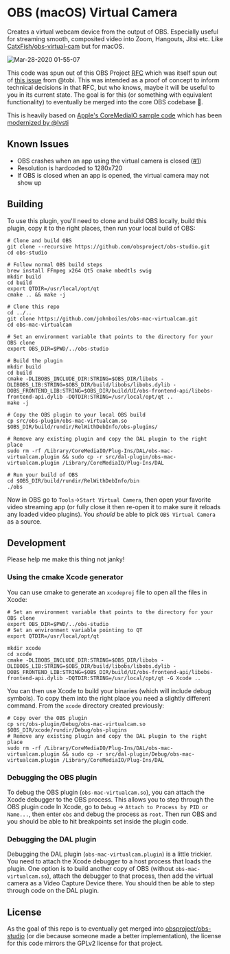 # OBS (macOS) Virtual Camera

Creates a virtual webcam device from the output of OBS. Especially useful for streaming smooth, composited video into Zoom, Hangouts, Jitsi etc. Like [CatxFish/obs-virtual-cam](https://github.com/CatxFish/obs-virtual-cam) but for macOS.

![Mar-28-2020 01-55-07](https://user-images.githubusercontent.com/218876/77819715-279b8700-709a-11ea-8885-aa15051665ee.gif)

This code was spun out of this OBS Project [RFC](https://github.com/obsproject/rfcs/pull/15) which was itself spun out of [this issue](https://github.com/obsproject/obs-studio/issues/2568) from @tobi. This was intended as a proof of concept to inform technical decisions in that RFC, but who knows, maybe it will be useful to you in its current state. The goal is for this (or something with equivalent functionality) to eventually be merged into the core OBS codebase 🤞.

This is heavily based on [Apple's CoreMediaIO sample code](https://developer.apple.com/library/archive/samplecode/CoreMediaIO/Introduction/Intro.html) which has been [modernized by @lvsti](https://github.com/lvsti/CoreMediaIO-DAL-Example)

## Known Issues

* OBS crashes when an app using the virtual camera is closed ([#1](https://github.com/johnboiles/obs-mac-virtualcam/issues/1))
* Resolution is hardcoded to 1280x720
* If OBS is closed when an app is opened, the virtual camera may not show up

## Building

To use this plugin, you'll need to clone and build OBS locally, build this plugin, copy it to the right places, then run your local build of OBS:

    # Clone and build OBS
    git clone --recursive https://github.com/obsproject/obs-studio.git
    cd obs-studio

    # Follow normal OBS build steps
    brew install FFmpeg x264 Qt5 cmake mbedtls swig
    mkdir build
    cd build
    export QTDIR=/usr/local/opt/qt
    cmake .. && make -j

    # Clone this repo
    cd ../..
    git clone https://github.com/johnboiles/obs-mac-virtualcam.git
    cd obs-mac-virtualcam

    # Set an environment variable that points to the directory for your OBS clone
    export OBS_DIR=$PWD/../obs-studio

    # Build the plugin
    mkdir build
    cd build
    cmake -DLIBOBS_INCLUDE_DIR:STRING=$OBS_DIR/libobs -DLIBOBS_LIB:STRING=$OBS_DIR/build/libobs/libobs.dylib -DOBS_FRONTEND_LIB:STRING=$OBS_DIR/build/UI/obs-frontend-api/libobs-frontend-api.dylib -DQTDIR:STRING=/usr/local/opt/qt ..
    make -j

    # Copy the OBS plugin to your local OBS build
    cp src/obs-plugin/obs-mac-virtualcam.so $OBS_DIR/build/rundir/RelWithDebInfo/obs-plugins/

    # Remove any existing plugin and copy the DAL plugin to the right place
    sudo rm -rf /Library/CoreMediaIO/Plug-Ins/DAL/obs-mac-virtualcam.plugin && sudo cp -r src/dal-plugin/obs-mac-virtualcam.plugin /Library/CoreMediaIO/Plug-Ins/DAL

    # Run your build of OBS
    cd $OBS_DIR/build/rundir/RelWithDebInfo/bin
    ./obs

Now in OBS go to `Tools`->`Start Virtual Camera`, then open your favorite video streaming app (or fully close it then re-open it to make sure it reloads any loaded video plugins). You _should_ be able to pick `OBS Virtual Camera` as a source.

## Development

Please help me make this thing not janky!

### Using the cmake Xcode generator

You can use cmake to generate an `xcodeproj` file to open all the files in Xcode:

    # Set an environment variable that points to the directory for your OBS clone
    export OBS_DIR=$PWD/../obs-studio
    # Set an environment variable pointing to QT
    export QTDIR=/usr/local/opt/qt

    mkdir xcode
    cd xcode
    cmake -DLIBOBS_INCLUDE_DIR:STRING=$OBS_DIR/libobs -DLIBOBS_LIB:STRING=$OBS_DIR/build/libobs/libobs.dylib -DOBS_FRONTEND_LIB:STRING=$OBS_DIR/build/UI/obs-frontend-api/libobs-frontend-api.dylib -DQTDIR:STRING=/usr/local/opt/qt -G Xcode ..

You can then use Xcode to build your binaries (which will include debug symbols). To copy them into the right place you need a slightly different command. From the `xcode` directory created previously:

    # Copy over the OBS plugin
    cp src/obs-plugin/Debug/obs-mac-virtualcam.so $OBS_DIR/xcode/rundir/Debug/obs-plugins
    # Remove any existing plugin and copy the DAL plugin to the right place
    sudo rm -rf /Library/CoreMediaIO/Plug-Ins/DAL/obs-mac-virtualcam.plugin && sudo cp -r src/dal-plugin/Debug/obs-mac-virtualcam.plugin /Library/CoreMediaIO/Plug-Ins/DAL

### Debugging the OBS plugin

To debug the OBS plugin (`obs-mac-virtualcam.so`), you can attach the Xcode debugger to the OBS process. This allows you to step through the OBS plugin code In Xcode, go to `Debug` -> `Attach to Process by PID or Name...`, then enter `obs` and debug the process as `root`. Then run OBS and you should be able to hit breakpoints set inside the plugin code.

### Debugging the DAL plugin

Debugging the DAL plugin (`obs-mac-virtualcam.plugin`) is a little trickier. You need to attach the Xcode debugger to a host process that loads the plugin. One option is to build another copy of OBS (without `obs-mac-virtualcam.so`), attach the debugger to that process, then add the virtual camera as a Video Capture Device there. You should then be able to step through code on the DAL plugin.

## License

As the goal of this repo is to eventually get merged into [obsproject/obs-studio](https://github.com/obsproject/obs-studio/) (or die because someone made a better implementation), the license for this code mirrors the GPLv2 license for that project.
